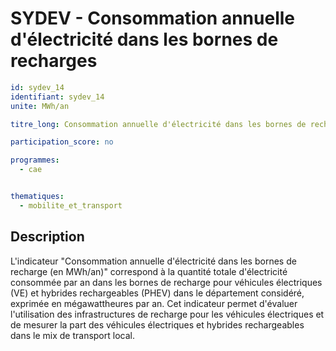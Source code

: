 # SYDEV - Consommation annuelle d'électricité dans les bornes de recharges

```yaml
id: sydev_14
identifiant: sydev_14
unite: MWh/an

titre_long: Consommation annuelle d'électricité dans les bornes de recharges (en MWh/an)

participation_score: no

programmes:
  - cae


thematiques:
  - mobilite_et_transport
```
## Description
L'indicateur "Consommation annuelle d'électricité dans les bornes de recharge (en MWh/an)" correspond à la quantité totale d'électricité consommée par an dans les bornes de recharge pour véhicules électriques (VE) et hybrides rechargeables (PHEV) dans le département considéré, exprimée en mégawattheures par an. Cet indicateur permet d'évaluer l'utilisation des infrastructures de recharge pour les véhicules électriques et de mesurer la part des véhicules électriques et hybrides rechargeables dans le mix de transport local.


